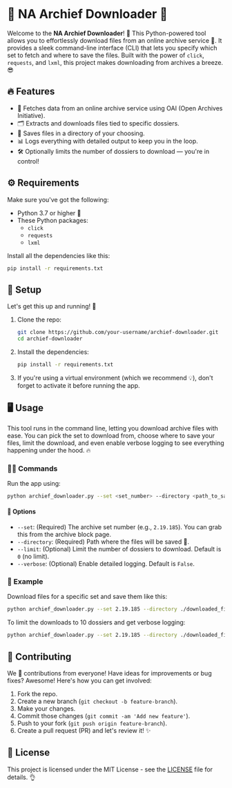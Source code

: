 # 🌟 NA Archief Downloader 🌟

Welcome to the **NA Archief Downloader**! 🚀 This Python-powered tool allows you to effortlessly download files from an online archive service 📂. It provides a sleek command-line interface (CLI) that lets you specify which set to fetch and where to save the files. Built with the power of `click`, `requests`, and `lxml`, this project makes downloading from archives a breeze. 😎

## 🔥 Features

- 🚀 Fetches data from an online archive service using OAI (Open Archives Initiative).
- 🗂️ Extracts and downloads files tied to specific dossiers.
- 💾 Saves files in a directory of your choosing.
- 📊 Logs everything with detailed output to keep you in the loop.
- 🛠️ Optionally limits the number of dossiers to download — you're in control!

## ⚙️ Requirements

Make sure you've got the following:

- Python 3.7 or higher 🐍
- These Python packages:
  - `click`
  - `requests`
  - `lxml`

Install all the dependencies like this:

```bash
pip install -r requirements.txt
```

## 🏁 Setup

Let's get this up and running! 🚀

1. Clone the repo:

    ```bash
    git clone https://github.com/your-username/archief-downloader.git
    cd archief-downloader
    ```

2. Install the dependencies:

    ```bash
    pip install -r requirements.txt
    ```

3. If you're using a virtual environment (which we recommend 💡), don't forget to activate it before running the app.

## 🖥️ Usage

This tool runs in the command line, letting you download archive files with ease. You can pick the set to download from, choose where to save your files, limit the download, and even enable verbose logging to see everything happening under the hood. 🔥

### 🧑‍💻 Commands

Run the app using:

```bash
python archief_downloader.py --set <set_number> --directory <path_to_save_files> [--limit <number_of_dossiers>] [--verbose]
```

#### 🔧 Options

- `--set`: (Required) The archive set number (e.g., `2.19.185`). You can grab this from the archive block page.
- `--directory`: (Required) Path where the files will be saved 🔽.
- `--limit`: (Optional) Limit the number of dossiers to download. Default is `0` (no limit).
- `--verbose`: (Optional) Enable detailed logging. Default is `False`.

### 🚀 Example

Download files for a specific set and save them like this:

```bash
python archief_downloader.py --set 2.19.185 --directory ./downloaded_files
```

To limit the downloads to 10 dossiers and get verbose logging:

```bash
python archief_downloader.py --set 2.19.185 --directory ./downloaded_files --limit 10 --verbose
```

## 🤝 Contributing

We 💖 contributions from everyone! Have ideas for improvements or bug fixes? Awesome! Here's how you can get involved:

1. Fork the repo.
2. Create a new branch (`git checkout -b feature-branch`).
3. Make your changes.
4. Commit those changes (`git commit -am 'Add new feature'`).
5. Push to your fork (`git push origin feature-branch`).
6. Create a pull request (PR) and let's review it! ✨

## 📜 License

This project is licensed under the MIT License - see the [LICENSE](LICENSE) file for details. 👌
